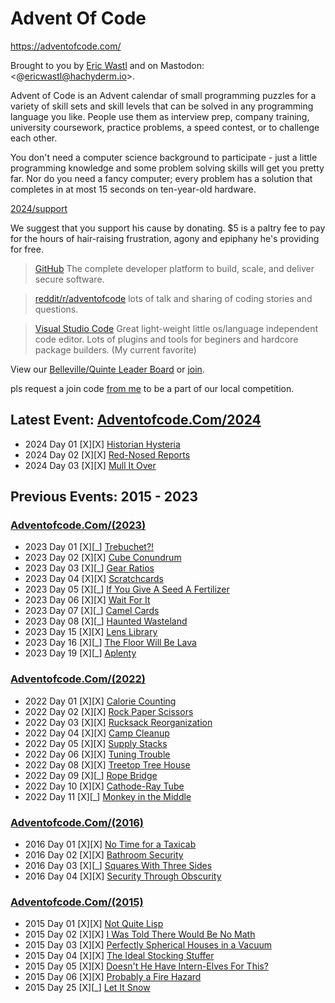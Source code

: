 # Advent Of Code

<https://adventofcode.com/>

Brought to you by [Eric Wastl](http://was.tl/) and on Mastodon: <@ericwastl@hachyderm.io>.

Advent of Code is an Advent calendar of small programming puzzles for a variety of skill sets and skill levels that can be solved in any programming language you like. People use them as interview prep, company training, university coursework, practice problems, a speed contest, or to challenge each other.

You don't need a computer science background to participate - just a little programming knowledge and some problem solving skills will get you pretty far. Nor do you need a fancy computer; every problem has a solution that completes in at most 15 seconds on ten-year-old hardware.

[2024/support](https://adventofcode.com/2024/support)

We suggest that you support his cause by donating. $5 is a paltry fee to pay for the hours of hair-raising frustration, agony and epiphany he's providing for free.  

> [GitHub](https://github.com/)
> The complete developer platform to build, scale, and deliver secure software.

> [reddit/r/adventofcode](https://www.reddit.com/r/adventofcode/)
> lots of talk and sharing of coding stories and questions.

> [Visual Studio Code](https://code.visualstudio.com/)
> Great light-weight little os/language independent code editor. Lots of plugins and tools for beginers and hardcore package builders. (My current favorite)

View our [Belleville/Quinte Leader Board](https://adventofcode.com/2024/leaderboard/private/view/2588518) or [join](https://adventofcode.com/2024/leaderboard/private).

pls request a join code [from me](mailto:greg.denyes@gmail.com) to be a part of our local competition.

## Latest Event: [Adventofcode.Com/2024](Https://Adventofcode.Com/2024)

- 2024 Day 01 [X][X] [Historian Hysteria](https://adventofcode.com/2024/day/1)
- 2024 Day 02 [X][X] [Red-Nosed Reports](https://adventofcode.com/2024/day/2)
- 2024 Day 03 [X][X] [Mull It Over](https://adventofcode.com/2024/day/3)

## Previous Events: 2015 - 2023


### [Adventofcode.Com/(2023)](Https://Adventofcode.Com/2023)

- 2023 Day 01 [X][_] [Trebuchet?!](https://adventofcode.com/2023/day/1)
- 2023 Day 02 [X][X] [Cube Conundrum](https://adventofcode.com/2023/day/2)
- 2023 Day 03 [X][_] [Gear Ratios](https://adventofcode.com/2023/day/3)
- 2023 Day 04 [X][X] [Scratchcards](https://adventofcode.com/2023/day/4)
- 2023 Day 05 [X][_] [If You Give A Seed A Fertilizer](https://adventofcode.com/2023/day/5)
- 2023 Day 06 [X][X] [Wait For It](https://adventofcode.com/2023/day/6)
- 2023 Day 07 [X][_] [Camel Cards](https://adventofcode.com/2023/day/7)
- 2023 Day 08 [X][_] [Haunted Wasteland](https://adventofcode.com/2023/day/8)
- 2023 Day 15 [X][X] [Lens Library](https://adventofcode.com/2023/day/15)
- 2023 Day 16 [X][_] [The Floor Will Be Lava](https://adventofcode.com/2023/day/16)
- 2023 Day 19 [X][_] [Aplenty](https://adventofcode.com/2023/day/19)

### [Adventofcode.Com/(2022)](Https://Adventofcode.Com/2022)

- 2022 Day 01 [X][X] [Calorie Counting](https://adventofcode.com/2022/day/1)
- 2022 Day 02 [X][X] [Rock Paper Scissors](https://adventofcode.com/2022/day/2)
- 2022 Day 03 [X][X] [Rucksack Reorganization](https://adventofcode.com/2022/day/3)
- 2022 Day 04 [X][X] [Camp Cleanup](https://adventofcode.com/2022/day/4)
- 2022 Day 05 [X][X] [Supply Stacks](https://adventofcode.com/2022/day/5)
- 2022 Day 06 [X][X] [Tuning Trouble](https://adventofcode.com/2022/day/6)
- 2022 Day 08 [X][X] [Treetop Tree House](https://adventofcode.com/2022/day/8)
- 2022 Day 09 [X][_] [Rope Bridge](https://adventofcode.com/2022/day/9)
- 2022 Day 10 [X][X] [Cathode-Ray Tube](https://adventofcode.com/2022/day/10)
- 2022 Day 11 [X][_] [Monkey in the Middle](https://adventofcode.com/2022/day/11)

### [Adventofcode.Com/(2016)](Https://Adventofcode.Com/2016)

- 2016 Day 01 [X][X] [No Time for a Taxicab](https://adventofcode.com/2016/day/1)
- 2016 Day 02 [X][X] [Bathroom Security](https://adventofcode.com/2016/day/2)
- 2016 Day 03 [X][_] [Squares With Three Sides](https://adventofcode.com/2016/day/3)
- 2016 Day 04 [X][X] [Security Through Obscurity](https://adventofcode.com/2016/day/4)

### [Adventofcode.Com/(2015)](Https://Adventofcode.Com/2015)

- 2015 Day 01 [X][X] [Not Quite Lisp](https://adventofcode.com/2015/day/1)
- 2015 Day 02 [X][X] [I Was Told There Would Be No Math](https://adventofcode.com/2015/day/2)
- 2015 Day 03 [X][X] [Perfectly Spherical Houses in a Vacuum](https://adventofcode.com/2015/day/3)
- 2015 Day 04 [X][X] [The Ideal Stocking Stuffer](https://adventofcode.com/2015/day/4)
- 2015 Day 05 [X][X] [Doesn't He Have Intern-Elves For This?](https://adventofcode.com/2015/day/5)
- 2015 Day 06 [X][X] [Probably a Fire Hazard](https://adventofcode.com/2015/day/6)
- 2015 Day 25 [X][_] [Let It Snow](https://adventofcode.com/2015/day/25)